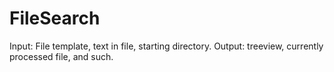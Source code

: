 # FileSearch
Input: File template, text in file, starting directory. Output: treeview, currently processed file, and such.
